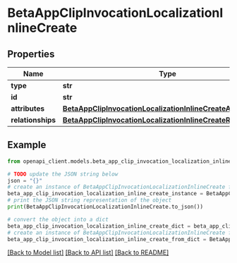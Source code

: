 # BetaAppClipInvocationLocalizationInlineCreate


## Properties

Name | Type | Description | Notes
------------ | ------------- | ------------- | -------------
**type** | **str** |  | 
**id** | **str** |  | [optional] 
**attributes** | [**BetaAppClipInvocationLocalizationInlineCreateAttributes**](BetaAppClipInvocationLocalizationInlineCreateAttributes.md) |  | 
**relationships** | [**BetaAppClipInvocationLocalizationInlineCreateRelationships**](BetaAppClipInvocationLocalizationInlineCreateRelationships.md) |  | [optional] 

## Example

```python
from openapi_client.models.beta_app_clip_invocation_localization_inline_create import BetaAppClipInvocationLocalizationInlineCreate

# TODO update the JSON string below
json = "{}"
# create an instance of BetaAppClipInvocationLocalizationInlineCreate from a JSON string
beta_app_clip_invocation_localization_inline_create_instance = BetaAppClipInvocationLocalizationInlineCreate.from_json(json)
# print the JSON string representation of the object
print(BetaAppClipInvocationLocalizationInlineCreate.to_json())

# convert the object into a dict
beta_app_clip_invocation_localization_inline_create_dict = beta_app_clip_invocation_localization_inline_create_instance.to_dict()
# create an instance of BetaAppClipInvocationLocalizationInlineCreate from a dict
beta_app_clip_invocation_localization_inline_create_from_dict = BetaAppClipInvocationLocalizationInlineCreate.from_dict(beta_app_clip_invocation_localization_inline_create_dict)
```
[[Back to Model list]](../README.md#documentation-for-models) [[Back to API list]](../README.md#documentation-for-api-endpoints) [[Back to README]](../README.md)


